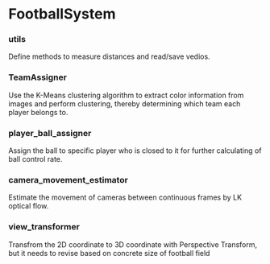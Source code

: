 # FootballSystem

### utils

Define methods to measure distances and read/save vedios.

### TeamAssigner 

Use the K-Means clustering algorithm to extract color information from images and perform clustering, thereby determining which team each player belongs to.

### player_ball_assigner
Assign the ball to specific player who is closed to it for further calculating of ball control rate.

### camera_movement_estimator
Estimate the movement of cameras between continuous frames by LK optical flow.

### view_transformer
Transfrom the 2D coordinate to 3D coordinate with Perspective Transform, but it needs to revise based on concrete size of football field
